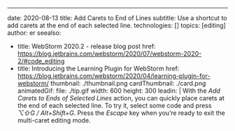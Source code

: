 ---
date: 2020-08-13
title: Add Carets to End of Lines
subtitle: Use a shortcut to add carets at the end of each selected line.
technologies: []
topics: [editing]
author: er
seealso:
- title: WebStorm 2020.2 - release blog post
  href: https://blog.jetbrains.com/webstorm/2020/07/webstorm-2020-2/#code_editing
- title: Introducing the Learning Plugin for WebStorm
  href: https://blog.jetbrains.com/webstorm/2020/04/learning-plugin-for-webstorm/
thumbnail: ./thumbnail.png
cardThumbnail: ./card.png
animatedGif:
  file: ./tip.gif
  width: 600
  height: 300
leadin: |
  With the *Add Carets to Ends of Selected Lines* action, you can quickly place carets at the end of each selected line. To try it, select some code and press *⌥⇧G / Alt+Shift+G*. Press the *Escape* key when you’re ready to exit the multi-caret editing mode.
  
  